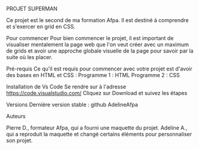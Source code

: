 PROJET SUPERMAN


Ce projet est le second de ma formation Afpa. Il est destiné à comprendre et s'exercer en grid en CSS.

Pour commencer
Pour bien commencer le projet, il est important de visualiser mentalement la page web que l'on veut créer avec un maximum de grids et avoir une approche globale visuelle de la page pour savoir par la suite où les placer.

Pré-requis
Ce qu'il est requis pour commencer avec votre projet est d'avoir des bases en HTML et CSS :
Programme 1 : HTML
Programme 2 : CSS

Installation de Vs Code
Se rendre sur à l'adresse https://code.visualstudio.com/
Cliquez sur Download et suivez les étapes

Versions
Dernière version stable : github AdelineAfpa

Auteurs

Pierre D., formateur Afpa, qui a fourni une maquette du projet.
Adeline A., qui a reproduit la maquette et changé certains éléments pour personnaliser son projet.

